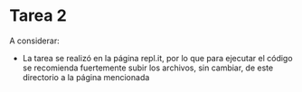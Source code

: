 # Tarea 2

A considerar:
* La tarea se realizó en la página repl.it, por lo que para ejecutar el código se recomienda fuertemente subir los archivos, sin cambiar, de este directorio a la página mencionada
